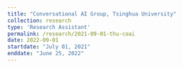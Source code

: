 ```yaml
---
title: "Conversational AI Group, Tsinghua University"
collection: research
type: 'Research Assistant'
permalink: /research/2021-09-01-thu-coai
date: 2022-09-01
startdate: "July 01, 2021"
enddate: "June 25, 2022"
---
```

